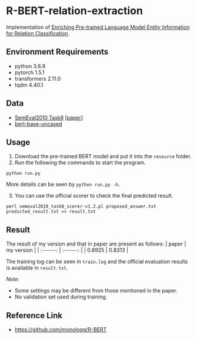 # R-BERT-relation-extraction
Implementation of [Enriching Pre-trained Language Model Entity Information for Relation Classification](https://dl.acm.org/doi/abs/10.1145/3357384.3358119).

## Environment Requirements
* python 3.6.9
* pytorch 1.5.1
* transformers 2.11.0
* tqdm 4.40.1

## Data
* [SemEval2010 Task8](https://drive.google.com/file/d/0B_jQiLugGTAkMDQ5ZjZiMTUtMzQ1Yy00YWNmLWJlZDYtOWY1ZDMwY2U4YjFk/view?sort=name&layout=list&num=50) \[[paper](https://www.aclweb.org/anthology/S10-1006.pdf)\]
* [bert-base-uncased](https://huggingface.co/bert-base-uncased)

## Usage
1. Download the pre-trained BERT model and put it into the `resource` folder.
2. Run the following the commands to start the program.
```shell
python run.py
```
More details can be seen by `python run.py -h`.

3. You can use the official scorer to check the final predicted result.
```shell
perl semeval2010_task8_scorer-v1.2.pl proposed_answer.txt predicted_result.txt >> result.txt
```

## Result
The result of my version and that in paper are present as follows:
| paper | my version |
| :------: | :------: |
| 0.8925 | 0.8313 |

The training log can be seen in `train.log` and the official evaluation results is available in `result.txt`.

*Note*:
* Some settings may be different from those mentioned in the paper.
* No validation set used during training.


## Reference Link
* https://github.com/monologg/R-BERT